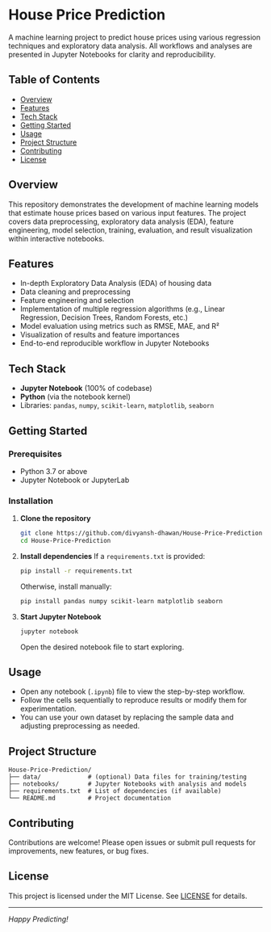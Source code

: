 # House Price Prediction

A machine learning project to predict house prices using various regression techniques and exploratory data analysis. All workflows and analyses are presented in Jupyter Notebooks for clarity and reproducibility.

## Table of Contents

- [Overview](#overview)
- [Features](#features)
- [Tech Stack](#tech-stack)
- [Getting Started](#getting-started)
- [Usage](#usage)
- [Project Structure](#project-structure)
- [Contributing](#contributing)
- [License](#license)

## Overview

This repository demonstrates the development of machine learning models that estimate house prices based on various input features. The project covers data preprocessing, exploratory data analysis (EDA), feature engineering, model selection, training, evaluation, and result visualization within interactive notebooks.

## Features

- In-depth Exploratory Data Analysis (EDA) of housing data
- Data cleaning and preprocessing
- Feature engineering and selection
- Implementation of multiple regression algorithms (e.g., Linear Regression, Decision Trees, Random Forests, etc.)
- Model evaluation using metrics such as RMSE, MAE, and R²
- Visualization of results and feature importances
- End-to-end reproducible workflow in Jupyter Notebooks

## Tech Stack

- **Jupyter Notebook** (100% of codebase)
- **Python** (via the notebook kernel)
- Libraries: `pandas`, `numpy`, `scikit-learn`, `matplotlib`, `seaborn`

## Getting Started

### Prerequisites

- Python 3.7 or above
- Jupyter Notebook or JupyterLab

### Installation

1. **Clone the repository**
   ```bash
   git clone https://github.com/divyansh-dhawan/House-Price-Prediction.git
   cd House-Price-Prediction
   ```

2. **Install dependencies**
   If a `requirements.txt` is provided:
   ```bash
   pip install -r requirements.txt
   ```
   Otherwise, install manually:
   ```bash
   pip install pandas numpy scikit-learn matplotlib seaborn
   ```

3. **Start Jupyter Notebook**
   ```bash
   jupyter notebook
   ```
   Open the desired notebook file to start exploring.

## Usage

- Open any notebook (`.ipynb`) file to view the step-by-step workflow.
- Follow the cells sequentially to reproduce results or modify them for experimentation.
- You can use your own dataset by replacing the sample data and adjusting preprocessing as needed.

## Project Structure

```
House-Price-Prediction/
├── data/             # (optional) Data files for training/testing
├── notebooks/        # Jupyter Notebooks with analysis and models
├── requirements.txt  # List of dependencies (if available)
└── README.md         # Project documentation
```

## Contributing

Contributions are welcome! Please open issues or submit pull requests for improvements, new features, or bug fixes.

## License

This project is licensed under the MIT License. See [LICENSE](LICENSE) for details.

---

*Happy Predicting!*
